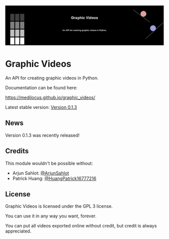 ![logo](images/banner.png)

# Graphic Videos

An API for creating graphic videos in Python.

Documentation can be found here:

https://medilocus.github.io/graphic_videos/

Latest stable version: [Version 0.1.3][latest]

## News

Version 0.1.3 was recently released!

## Credits

This module wouldn't be possible without:

* Arjun Sahlot: [@ArjunSahlot][arjun]
* Patrick Huang: [@HuangPatrick16777216][patrick]

## License

Graphic Videos is licensed under the GPL 3 license.

You can use it in any way you want, forever.

You can put all videos exported online without credit, but credit is always appreciated.


[latest]: https://github.com/medilocus/graphic_videos/releases/tag/v0.1.3
[arjun]: https://github.com/ArjunSahlot
[patrick]: https://github.com/HuangPatrick16777216
